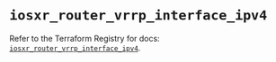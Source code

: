 # `iosxr_router_vrrp_interface_ipv4`

Refer to the Terraform Registry for docs: [`iosxr_router_vrrp_interface_ipv4`](https://registry.terraform.io/providers/ciscodevnet/iosxr/0.6.0/docs/resources/router_vrrp_interface_ipv4).
